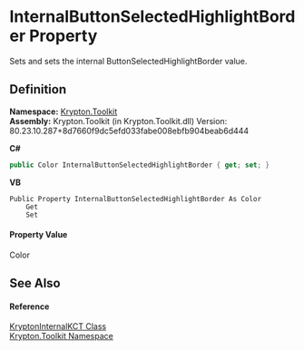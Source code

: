# InternalButtonSelectedHighlightBorder Property


Sets and sets the internal ButtonSelectedHighlightBorder value.



## Definition
**Namespace:** <a href="79d2eac2-21f4-54ff-7552-b20c33c30600.md">Krypton.Toolkit</a>  
**Assembly:** Krypton.Toolkit (in Krypton.Toolkit.dll) Version: 80.23.10.287+8d7660f9dc5efd033fabe008ebfb904beab6d444

**C#**
``` C#
public Color InternalButtonSelectedHighlightBorder { get; set; }
```
**VB**
``` VB
Public Property InternalButtonSelectedHighlightBorder As Color
	Get
	Set
```



#### Property Value
Color

## See Also


#### Reference
<a href="647f7ec2-291e-4be4-2c4e-01b039ba5b47.md">KryptonInternalKCT Class</a>  
<a href="79d2eac2-21f4-54ff-7552-b20c33c30600.md">Krypton.Toolkit Namespace</a>  
